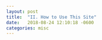 ```yaml
---
layout: post
title:  "II. How to Use This Site"
date:   2018-08-24 12:10:18 -0600
categories: misc
---
```


